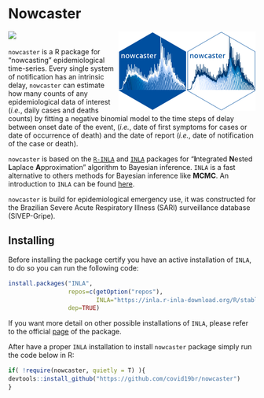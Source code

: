 Nowcaster
================

<a href='https://github.com/covid19br/nowcaster'><img src='man/figures/nowcaster.png' align="right" width="140" /></a>
<a href='https://github.com/covid19br/nowcaster'><img src='man/figures/nowcaster_rev.png' align="right" width="140" /></a>

<!-- badges: start -->

[![](https://img.shields.io/badge/devel%20version-0.2.1-blue.svg)](https://github.com/nowcaster)
<!-- badges: end -->

`nowcaster` is a R package for “nowcasting” epidemiological time-series.
Every single system of notification has an intrinsic delay, `nowcaster`
can estimate how many counts of any epidemiological data of interest
(*i.e.*, daily cases and deaths counts) by fitting a negative binomial
model to the time steps of delay between onset date of the event,
(*i.e.*, date of first symptoms for cases or date of occurrence of
death) and the date of report (*i.e.*, date of notification of the case
or death).

`nowcaster` is based on the
[`R-INLA`](https://www.r-inla.org/download-install) and
[`INLA`](https://inla.r-inla-download.org/r-inla.org/doc/inla-manual/inla-manual.pdf)
packages for “**I**ntegrated **N**ested **L**aplace **A**pproximation”
algorithm to Bayesian inference. `INLA` is a fast alternative to others
methods for Bayesian inference like **MCMC**. An introduction to `INLA`
can be found
[here](https://becarioprecario.bitbucket.io/inla-gitbook/index.html).

`nowcaster` is build for epidemiological emergency use, it was
constructed for the Brazilian Severe Acute Respiratory Illness (SARI)
surveillance database (SIVEP-Gripe).

## Installing

Before installing the package certify you have an active installation of
`INLA`, to do so you can run the following code:

``` r
install.packages("INLA",
                 repos=c(getOption("repos"),
                         INLA="https://inla.r-inla-download.org/R/stable"), 
                 dep=TRUE)
```

If you want more detail on other possible installations of `INLA`,
please refer to the official
[page](https://www.r-inla.org/download-install) of the package.

After have a proper `INLA` installation to install `nowcaster` package
simply run the code below in R:

``` r
if( !require(nowcaster, quietly = T) ){
devtools::install_github("https://github.com/covid19br/nowcaster")
}
```

